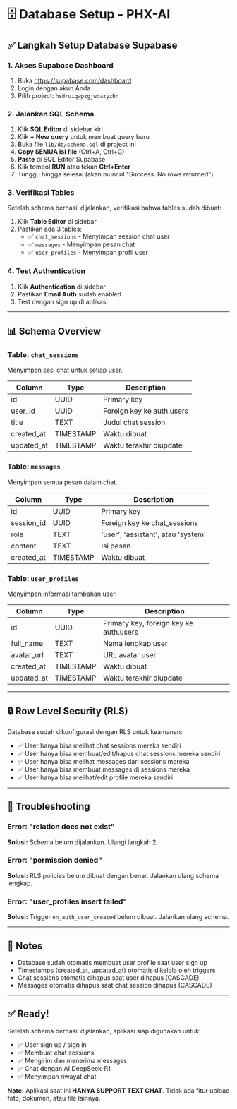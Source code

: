# 🗄️ Database Setup - PHX-AI

## ✅ Langkah Setup Database Supabase

### 1. Akses Supabase Dashboard
1. Buka https://supabase.com/dashboard
2. Login dengan akun Anda
3. Pilih project: `hsdruiqwpzgjwdazyzbn`

### 2. Jalankan SQL Schema
1. Klik **SQL Editor** di sidebar kiri
2. Klik **+ New query** untuk membuat query baru
3. Buka file `lib/db/schema.sql` di project ini
4. **Copy SEMUA isi file** (Ctrl+A, Ctrl+C)
5. **Paste** di SQL Editor Supabase
6. Klik tombol **RUN** atau tekan **Ctrl+Enter**
7. Tunggu hingga selesai (akan muncul "Success. No rows returned")

### 3. Verifikasi Tables
Setelah schema berhasil dijalankan, verifikasi bahwa tables sudah dibuat:

1. Klik **Table Editor** di sidebar
2. Pastikan ada 3 tables:
   - ✅ `chat_sessions` - Menyimpan session chat user
   - ✅ `messages` - Menyimpan pesan chat
   - ✅ `user_profiles` - Menyimpan profil user

### 4. Test Authentication
1. Klik **Authentication** di sidebar
2. Pastikan **Email Auth** sudah enabled
3. Test dengan sign up di aplikasi

---

## 📊 Schema Overview

### Table: `chat_sessions`
Menyimpan sesi chat untuk setiap user.

| Column | Type | Description |
|--------|------|-------------|
| id | UUID | Primary key |
| user_id | UUID | Foreign key ke auth.users |
| title | TEXT | Judul chat session |
| created_at | TIMESTAMP | Waktu dibuat |
| updated_at | TIMESTAMP | Waktu terakhir diupdate |

### Table: `messages`
Menyimpan semua pesan dalam chat.

| Column | Type | Description |
|--------|------|-------------|
| id | UUID | Primary key |
| session_id | UUID | Foreign key ke chat_sessions |
| role | TEXT | 'user', 'assistant', atau 'system' |
| content | TEXT | Isi pesan |
| created_at | TIMESTAMP | Waktu dibuat |

### Table: `user_profiles`
Menyimpan informasi tambahan user.

| Column | Type | Description |
|--------|------|-------------|
| id | UUID | Primary key, foreign key ke auth.users |
| full_name | TEXT | Nama lengkap user |
| avatar_url | TEXT | URL avatar user |
| created_at | TIMESTAMP | Waktu dibuat |
| updated_at | TIMESTAMP | Waktu terakhir diupdate |

---

## 🔒 Row Level Security (RLS)

Database sudah dikonfigurasi dengan RLS untuk keamanan:

- ✅ User hanya bisa melihat chat sessions mereka sendiri
- ✅ User hanya bisa membuat/edit/hapus chat sessions mereka sendiri
- ✅ User hanya bisa melihat messages dari sessions mereka
- ✅ User hanya bisa membuat messages di sessions mereka
- ✅ User hanya bisa melihat/edit profile mereka sendiri

---

## 🔧 Troubleshooting

### Error: "relation does not exist"
**Solusi:** Schema belum dijalankan. Ulangi langkah 2.

### Error: "permission denied"
**Solusi:** RLS policies belum dibuat dengan benar. Jalankan ulang schema lengkap.

### Error: "user_profiles insert failed"
**Solusi:** Trigger `on_auth_user_created` belum dibuat. Jalankan ulang schema.

---

## 📝 Notes

- Database sudah otomatis membuat user profile saat user sign up
- Timestamps (created_at, updated_at) otomatis dikelola oleh triggers
- Chat sessions otomatis dihapus saat user dihapus (CASCADE)
- Messages otomatis dihapus saat chat session dihapus (CASCADE)

---

## ✅ Ready!

Setelah schema berhasil dijalankan, aplikasi siap digunakan untuk:
- ✅ User sign up / sign in
- ✅ Membuat chat sessions
- ✅ Mengirim dan menerima messages
- ✅ Chat dengan AI DeepSeek-R1
- ✅ Menyimpan riwayat chat

**Note:** Aplikasi saat ini **HANYA SUPPORT TEXT CHAT**. Tidak ada fitur upload foto, dokumen, atau file lainnya.

